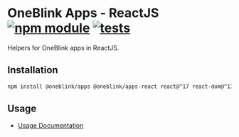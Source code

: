 # OneBlink Apps - ReactJS [![npm module](https://img.shields.io/npm/v/@oneblink/apps-react.svg)](https://www.npmjs.com/package/@oneblink/apps-react) [![tests](https://github.com/oneblink/apps-react/actions/workflows/test.yml/badge.svg)](https://github.com/oneblink/apps-react/actions)

Helpers for OneBlink apps in ReactJS.

## Installation

```sh
npm install @oneblink/apps @oneblink/apps-react react@^17 react-dom@^17 react-router-dom@^5 @mui/lab@>=5 @mui/material@^5 @mui/x-date-pickers@^5 --save
```

## Usage

- [Usage Documentation](./docs/README.md)
